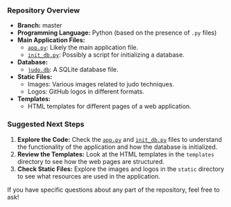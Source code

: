 ### Repository Overview

- **Branch:** master
- **Programming Language:** Python (based on the presence of `.py` files)
- **Main Application Files:**
  - [`app.py`](https://github.com/Fattigman/judo/blob/master/app.py): Likely the main application file.
  - [`init_db.py`](https://github.com/Fattigman/judo/blob/master/init_db.py): Possibly a script for initializing a database.
- **Database:**
  - [`judo.db`](https://github.com/Fattigman/judo/blob/master/instance/judo.db): A SQLite database file.
- **Static Files:**
  - Images: Various images related to judo techniques.
  - Logos: GitHub logos in different formats.
- **Templates:**
  - HTML templates for different pages of a web application.

### Suggested Next Steps

1. **Explore the Code:** Check the [`app.py`](https://github.com/Fattigman/judo/blob/master/app.py) and [`init_db.py`](https://github.com/Fattigman/judo/blob/master/init_db.py) files to understand the functionality of the application and how the database is initialized.
2. **Review the Templates:** Look at the HTML templates in the `templates` directory to see how the web pages are structured.
3. **Check Static Files:** Explore the images and logos in the `static` directory to see what resources are used in the application.

If you have specific questions about any part of the repository, feel free to ask!

